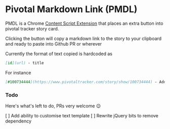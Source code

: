 Pivotal Markdown Link (PMDL)
======

PMDL is a Chrome [Content Script Extension](https://developer.chrome.com/extensions/content_scripts) that places an extra button into pivotal tracker story card.

Clicking the button will copy a markdown link to the story to your clipboard and ready to paste into Github PR or wherever

Currently the format of text copied is hardcoded as

```md
[id](url) - title
```

For instance

```md
[#100734444](https://www.pivotaltracker.com/story/show/100734444) - Add option to configure the format of the copied text
```

### Todo

Here's what's left to do, PRs very welcome :wink:

[ ] Add ability to customise text template
[ ] Rewrite jQuery bits to remove dependency
